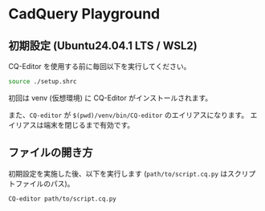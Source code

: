 # CadQuery Playground

## 初期設定 (Ubuntu24.04.1 LTS / WSL2)

CQ-Editor を使用する前に毎回以下を実行してください。

```bash
source ./setup.shrc
```

初回は venv (仮想環境) に CQ-Editor がインストールされます。

また、`CQ-editor` が `$(pwd)/venv/bin/CQ-editor` のエイリアスになります。
エイリアスは端末を閉じるまで有効です。

## ファイルの開き方

初期設定を実施した後、以下を実行します (`path/to/script.cq.py` はスクリプトファイルのパス)。

```bash
CQ-editor path/to/script.cq.py
```
